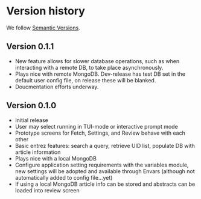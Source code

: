 # Version history

We follow [Semantic Versions](https://semver.org/).

## Version 0.1.1
- New feature allows for slower database operations, such as when interacting with a remote DB, to 
  take place asynchronously.
- Plays nice with remote MongoDB. Dev-release has test DB set in the default user config file, on 
  release these will be blanked.
- Doucmentation efforts underway.



## Version 0.1.0

- Initial release
- User may select running in TUI-mode or interactive prompt mode 
- Prototype screens for Fetch, Settings, and Review behave with each other
- Basic entrez features: search a query, retrieve UID list, populate DB with article information
- Plays nice with a local MongoDB
- Configure application setting requirements with the variables module, new settings will be adopted
  and available through Envars (although not automatically added to config file...yet)
- If using a local MongoDB article info can be stored and abstracts can be loaded into review screen


